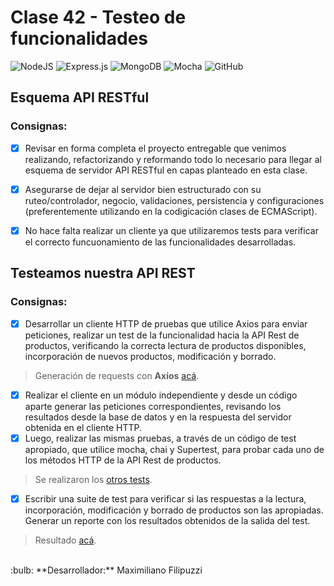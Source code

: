 # Clase 42 - Testeo de funcionalidades

![NodeJS](https://img.shields.io/badge/node.js-6DA55F?style=for-the-badge&logo=node.js&logoColor=white)
![Express.js](https://img.shields.io/badge/express.js-%23404d59.svg?style=for-the-badge&logo=express&logoColor=%2361DAFB)
![MongoDB](https://img.shields.io/badge/MongoDB-%234ea94b.svg?style=for-the-badge&logo=mongodb&logoColor=white)
![Mocha](https://img.shields.io/badge/-mocha-%238D6748?style=for-the-badge&logo=mocha&logoColor=white)
![GitHub](https://img.shields.io/badge/github-%23121011.svg?style=for-the-badge&logo=github&logoColor=white)

## Esquema API RESTful

### Consignas:

- [x] Revisar en forma completa el proyecto entregable que venimos realizando, refactorizando y reformando todo lo necesario para llegar al esquema de servidor API RESTful en capas planteado en esta clase.
- [x] Asegurarse de dejar al servidor bien estructurado con su ruteo/controlador, negocio, validaciones, persistencia y configuraciones (preferentemente utilizando en la codigicación clases de ECMAScript).
- [x] No hace falta realizar un cliente ya que utilizaremos tests para verificar el correcto funcuonamiento de las funcionalidades desarrolladas.


## Testeamos nuestra API REST

### Consignas:

- [x] Desarrollar un cliente HTTP de pruebas que utilice Axios para enviar peticiones, realizar un test de la funcionalidad hacia la API Rest de productos, verificando la correcta lectura de productos disponibles, incorporación de nuevos productos, modificación y borrado.
> Generación de requests con **Axios** [acá](Clase_42/test/controllers/product.test.js).
- [x] Realizar el cliente en un módulo independiente y desde un código aparte generar las peticiones correspondientes, revisando los resultados desde la base de datos y en la respuesta del servidor obtenida en el cliente HTTP.
- [x] Luego, realizar las mismas pruebas, a través de un código de test apropiado, que utilice mocha, chai y Supertest, para probar cada uno de los métodos HTTP de la API Rest de productos.
> Se realizaron los [otros tests](Clase_42/test/controllers/other.test.js).
- [x] Escribir una suite de test para verificar si las respuestas a la lectura, incorporación, modificación y borrado de productos son las apropiadas. Generar un reporte con los resultados obtenidos de la salida del test.
> Resultado [acá](Clase_42/testresults/TestResults_2022-09-28.txt).



<br>
:bulb: **Desarrollador:** Maximiliano Filipuzzi